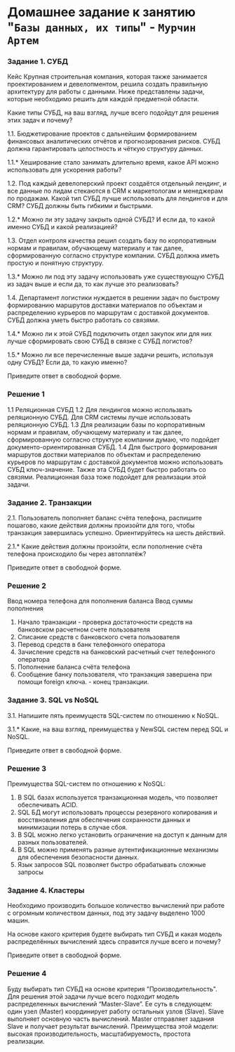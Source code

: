 # Домашнее задание к занятию "`Базы данных, их типы`" - `Мурчин Артем`

### Задание 1. СУБД
Кейс
Крупная строительная компания, которая также занимается проектированием и девелопментом, решила создать правильную архитектуру для работы с данными. Ниже представлены задачи, которые необходимо решить для каждой предметной области.

Какие типы СУБД, на ваш взгляд, лучше всего подойдут для решения этих задач и почему?

1.1. Бюджетирование проектов с дальнейшим формированием финансовых аналитических отчётов и прогнозирования рисков. СУБД должна гарантировать целостность и чёткую структуру данных.

1.1.* Хеширование стало занимать длительно время, какое API можно использовать для ускорения работы?

1.2. Под каждый девелоперский проект создаётся отдельный лендинг, и все данные по лидам стекаются в CRM к маркетологам и менеджерам по продажам. Какой тип СУБД лучше использовать для лендингов и для CRM? СУБД должны быть гибкими и быстрыми.

1.2.* Можно ли эту задачу закрыть одной СУБД? И если да, то какой именно СУБД и какой реализацией?

1.3. Отдел контроля качества решил создать базу по корпоративным нормам и правилам, обучающему материалу и так далее, сформированную согласно структуре компании. СУБД должна иметь простую и понятную структуру.

1.3.* Можно ли под эту задачу использовать уже существующую СУБД из задач выше и если да, то как лучше это реализовать?

1.4. Департамент логистики нуждается в решении задач по быстрому формированию маршрутов доставки материалов по объектам и распределению курьеров по маршрутам с доставкой документов. СУБД должна уметь быстро работать со связями.

1.4.* Можно ли к этой СУБД подключить отдел закупок или для них лучше сформировать свою СУБД в связке с СУБД логистов?

1.5.* Можно ли все перечисленные выше задачи решить, используя одну СУБД? Если да, то какую именно?

Приведите ответ в свободной форме.

### Решение 1
1.1 Реляционная СУБД
1.2 Для лендингов можно использвать реляционную СУБД. Для CRM системы лучше использовать реляционную СУБД.
1.3 Для реализации базы по корпоративным нормам и правилам, обучающему материалу и так далее, сформированную согласно структуре компании думаю, что подойдет документо-ориентированная СУБД.
1.4 Для быстрого формирования маршрутов доствки материалов по объектам и распределению курьеров по маршрутам с доставкой документов можно использовать СУБД ключ-значение. Также эта СУБД будет быстро работать со связями. Реалиционная база тоже подойдет для реализации этой задачи.

### Задание 2. Транзакции
2.1. Пользователь пополняет баланс счёта телефона, распишите пошагово, какие действия должны произойти для того, чтобы транзакция завершилась успешно. Ориентируйтесь на шесть действий.

2.1.* Какие действия должны произойти, если пополнение счёта телефона происходило бы через автоплатёж?

Приведите ответ в свободной форме.

### Решение 2

Ввод номера телефона для пополнения баланса
Ввод суммы пополнения

1. Начало транзакции - проверка достаточности средств на банковском расчетном счете пользователя
2. Списание средств с банковского счета пользователя
3. Перевод средств в банк телефонного оператора
4. Зачисление средств на банковский расчетный счет телефонного оператора
5. Пополнение баланса счёта телефона
6. Сообщение банку пользователя, что транзакция завершена при помощи foreign ключа. - конец транзакции.

### Задание 3. SQL vs NoSQL
3.1. Напишите пять преимуществ SQL-систем по отношению к NoSQL.

3.1.* Какие, на ваш взгляд, преимущества у NewSQL систем перед SQL и NoSQL.

Приведите ответ в свободной форме.

### Решение 3
Преимущества SQL-систем по отношению к NoSQL:
1. В SQL базах используется транзакционная модель, что позволяет обеспечивать ACID.
2. SQL БД могут использовать процессы резервного копирования и восствновления для обеспечения сохранности данных и минимизации потерь в случае сбоя.
3. В SQL можно легко установить ограничение на доступ к данным для разных пользователей.
4. В SQL можно применять разные аутентификационные механизмы для обеспечения безопасности данных.
5. Язык запросов SQL позволяет быстро обрабатывать сложные запросы

### Задание 4. Кластеры
Необходимо производить большое количество вычислений при работе с огромным количеством данных, под эту задачу выделено 1000 машин.

На основе какого критерия будете выбирать тип СУБД и какая модель распределённых вычислений здесь справится лучше всего и почему?

Приведите ответ в свободной форме.

### Решение 4

Буду выбирать тип СУБД на основе критерия "Производительность".
Для решения этой задачи лучше всего подходит модель распределенных вычислений “Master-Slave”. Ее суть в следующем: один узел (Master) координирует работу остальных узлов (Slave). Slave выполняет основную часть вычислений. Master отправляет задания Slave и получает результат вычислений.
Преимущества этой модели: высокая производительность, масштабируемость, простота реализации.
